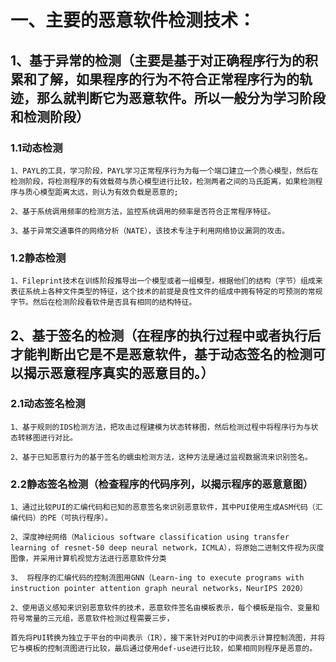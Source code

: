 # 一、主要的恶意软件检测技术：
  
## 1、基于异常的检测（主要是基于对正确程序行为的积累和了解，如果程序的行为不符合正常程序行为的轨迹，那么就判断它为恶意软件。所以一般分为学习阶段和检测阶段）

### 1.1动态检测

    1、PAYL的工具，学习阶段，PAYL学习正常程序行为为每一个端口建立一个质心模型，然后在检测阶段，将检测程序的有效载荷与质心模型进行比较，检测两者之间的马氏距离，如果检测程序与质心模型距离太远，则认为有效负载是恶意的;

    2、基于系统调用频率的检测方法，监控系统调用的频率是否符合正常程序特征。

    3、基于异常交通事件的网络分析（NATE），该技术专注于利用网络协议漏洞的攻击。

### 1.2静态检测

    1、Fileprint技术在训练阶段推导出一个模型或者一组模型，根据他们的结构（字节）组成来表征系统上各种文件类型的特征，这个技术的前提是良性文件的组成中拥有特定的可预测的常规字节。然后在检测阶段看软件是否具有相同的结构特征。
 
## 2、基于签名的检测（在程序的执行过程中或者执行后才能判断出它是不是恶意软件，基于动态签名的检测可以揭示恶意程序真实的恶意目的。）

### 2.1动态签名检测

    1、基于规则的IDS检测方法，把攻击过程建模为状态转移图，然后检测过程中将程序行为与状态转移图进行对比。
    
    2、基于已知恶意行为的基于签名的蠕虫检测方法，这种方法是通过监视数据流来识别签名。
    
### 2.2静态签名检测（检查程序的代码序列，以揭示程序的恶意意图）

    1、通过比较PUI的汇编代码和已知的恶意签名來识别恶意软件，其中PUI使用生成ASM代码（汇编代码）的PE（可执行程序）。
    
    2、深度神经网络（Malicious software classification using transfer learning of resnet-50 deep neural network，ICMLA），将原始二进制文件视为灰度图像，并采用计算机视觉方法进行恶意软件分类
    
    3、 将程序的汇编代码的控制流图用GNN（Learn-ing to execute programs with instruction pointer attention graph neural networks，NeurIPS 2020）
    
    2、使用语义感知来识别恶意软件的技术，恶意软件签名由模板表示，每个模板是指令、变量和符号常量的三元组，恶意软件检测过程需要三步，

    首先将PUI转换为独立于平台的中间表示（IR），接下来针对PUI的中间表示计算控制流图，并将它与模板的控制流图进行比较，最后通过使用def-use进行比较，如果相同则程序是恶意的。
    
